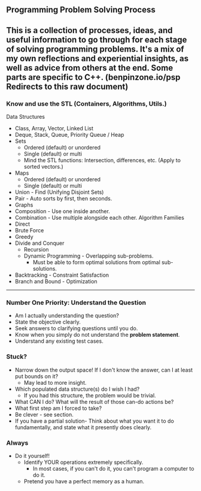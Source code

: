 ## Programming Problem Solving Process
This is a collection of processes, ideas, and useful information to go through for each stage of solving programming problems.
It's a mix of my own reflections and experiential insights, as well as advice from others at the end.
Some parts are specific to C++.
(benpinzone.io/psp Redirects to this raw document)
---
### Know and use the STL (Containers, Algorithms, Utils.)
Data Structures
* Class, Array, Vector, Linked List
* Deque, Stack, Queue, Priority Queue / Heap
* Sets
	* Ordered (default) or unordered
	* Single (default) or multi
	* Mind the STL functions: Intersection, differences, etc. (Apply to sorted vectors.)
* Maps
	* Ordered (default) or unordered
	* Single (default) or multi
* Union - Find (Unifying Disjoint Sets)
* Pair - Auto sorts by first, then seconds.
* Graphs
* Composition - Use one inside another.
* Combination - Use multiple alongside each other.
Algorithm Families
* Direct
* Brute Force
* Greedy
* Divide and Conquer
	* Recursion
	* Dynamic Programming - Overlapping sub-problems.
		* Must be able to form optimal solutions from optimal sub-solutions.
* Backtracking - Constraint Satisfaction
* Branch and Bound - Optimization
---
### Number One Priority: Understand the Question
* Am I actually understanding the question?
* State the objective clearly.
* Seek answers to clarifying questions until you do.
* Know when you simply do not understand the **problem statement**.
* Understand any existing test cases.
### Stuck?
* Narrow down the output space! If I don't know the answer, can I at least put bounds on it?
    * May lead to more insight.
* Which populated data structure(s) do I wish I had?
    * If you had this structure, the problem would be trivial.
* What CAN I do? What will the result of those can-do actions be?
* What first step am I forced to take?
* Be clever - see section.
* If you have a partial solution- Think about what you want it to do fundamentally, and state what it presently does clearly.
### Always
* Do it yourself!
    * Identify YOUR operations extremely specifically.
        * In most cases, if you can't do it, you can't program a computer to do it.
    * Pretend you have a perfect memory as a human.